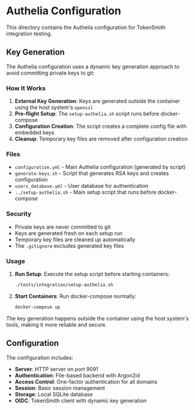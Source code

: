 <!--
Copyright © 2025 OpenCHAMI a Series of LF Projects, LLC

SPDX-License-Identifier: MIT
-->

# Authelia Configuration

This directory contains the Authelia configuration for TokenSmith integration testing.

## Key Generation

The Authelia configuration uses a dynamic key generation approach to avoid committing private keys to git:

### How It Works

1. **External Key Generation**: Keys are generated outside the container using the host system's `openssl`
2. **Pre-flight Setup**: The `setup-authelia.sh` script runs before docker-compose
3. **Configuration Creation**: The script creates a complete config file with embedded keys
4. **Cleanup**: Temporary key files are removed after configuration creation

### Files

- `configuration.yml` - Main Authelia configuration (generated by script)
- `generate-keys.sh` - Script that generates RSA keys and creates configuration
- `users_database.yml` - User database for authentication
- `../setup-authelia.sh` - Main setup script that runs before docker-compose

### Security

- Private keys are never committed to git
- Keys are generated fresh on each setup run
- Temporary key files are cleaned up automatically
- The `.gitignore` excludes generated key files

### Usage

1. **Run Setup**: Execute the setup script before starting containers:
   ```bash
   ./tests/integration/setup-authelia.sh
   ```

2. **Start Containers**: Run docker-compose normally:
   ```bash
   docker-compose up
   ```

The key generation happens outside the container using the host system's tools, making it more reliable and secure.

## Configuration

The configuration includes:

- **Server**: HTTP server on port 9091
- **Authentication**: File-based backend with Argon2id
- **Access Control**: One-factor authentication for all domains
- **Session**: Basic session management
- **Storage**: Local SQLite database
- **OIDC**: TokenSmith client with dynamic key generation
